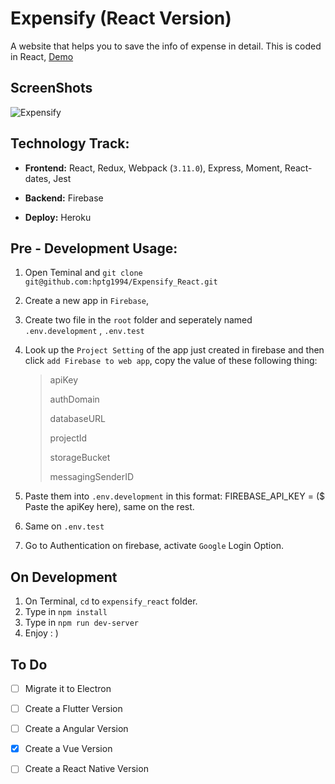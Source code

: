 # Expensify (React Version)

A website that helps you to save the info of expense in detail. This is coded in React, [Demo](<https://expensify-hptg.herokuapp.com/>)

## ScreenShots

![Expensify](resources/Expensify.png)

## Technology Track:

* **Frontend:** React, Redux, Webpack (`3.11.0`), Express, Moment, React-dates, Jest

* **Backend:** Firebase

* **Deploy:** Heroku

## Pre - Development Usage:

1. Open Teminal and `git clone git@github.com:hptg1994/Expensify_React.git`

2. Create a new app in `Firebase`,

3. Create two file in the `root` folder and seperately named  `.env.development` , `.env.test`

4. Look up the `Project Setting` of the app just created in firebase and then click `add Firebase to web app`, copy the value of these following thing:

   > apiKey
   >
   > authDomain
   >
   > databaseURL
   >
   > projectId
   >
   > storageBucket
   >
   > messagingSenderID

5. Paste them into `.env.development` in this format: FIREBASE_API_KEY = ($ Paste the apiKey here), same on the rest.

6. Same on `.env.test`

7. Go to Authentication on firebase, activate `Google` Login Option.

## On Development 

1. On Terminal, `cd` to `expensify_react` folder.
2. Type in `npm install`
3. Type in `npm run dev-server`
4. Enjoy : )

## To Do

- [ ] Migrate it to Electron 

- [ ] Create a Flutter Version 

- [ ] Create a Angular Version

- [x] Create a Vue Version

- [ ] Create a React Native Version
